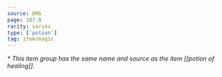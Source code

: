 ```yaml
---
source: DMG
page: 187.0
rarity: varies
type: ['potion']
tag: item/magic
---
```


_* This item group has the same name and source as the item [[potion of healing]]_.


